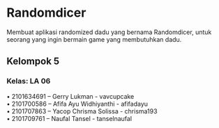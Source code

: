 # Randomdicer

Membuat aplikasi randomized dadu yang bernama Randomdicer, untuk seorang yang ingin bermain game yang membutuhkan dadu.

## Kelompok 5
### Kelas: LA 06
•	2101634691 – Gerry Lukman - vavcupcake  
•	2101700586 – Afifa Ayu Widhiyanthi - afifadayu  
•	2101707863 – Yacop Chrisma Solissa - chrisma193  
•	2101709761 – Naufal Tansel - tanselnaufal  